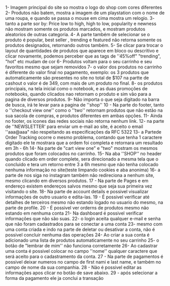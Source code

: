1- Imagem principal do site so mostra o logo do shop com cores diferentes
2- Produtos não batem, mostra a imagem de um playstation com o nome de uma roupa, e quando se passa o mouse em cima mostra um relogio.
3- tanto a parte sor by: Price low to high, high to low, popularity e newness não mostram somente os produtos marcados, e mostram produtos aleatorios de outras categoria.
4- A parte também de selecionar se o produto é popular, best seller , trending e featured não retorna somente os produtos designados, retornando outros também.
5- Se clicar para trocar o layout de quantidades de produtos que aparece em bloco ou descritivo e clicar novamente, podemos perceber que as tags de ''45%off" "trending", "hot" etc mudam de cor 
6- Produtos voltam para o seu carrinho e seu favoritos mesmo que sejam removidos
7- o valor dos produtos no carrinho é diferente do valor final no pagamento, exemplo: os 3 produtos que automaticamente são presentes no site no total de $107 na partte de cashout o valor é de 349, com mais de um produto no final.
8- os produtos principais, na tela inicial como o notebook, e as duas promoções de notebooks, quando clicados nao retornam o produto e sim vão para a pagina de diversos produtos.
9- Não importa o que seja digitado na barra de busca, irá te levar para a pagina de ''shop'' 
10 - Na parte do footer, tanto o ''checkout view one'' como o ''two'' retornam produtos que não estão na sua sacola de compras, e produtos diferentes em ambas opções.
11- Ainda no footer, os icones das redes sociais não retorna nenhum link.
12- na parte de ''NEWSLETTER' para enviar um e-mail ao site, é aceito o email ''aaa@aaa" não respeitando as especificações da RFC 5322
13- a Partede Order Tracking ocorre o mesmo problema, contando que tenha 1 caractere digitado ele te mostrara que a ordem foi completa e retornara um resultado em 3h - 6h
14- Na parte de "cart view one" e "two" mostram os mesmos produtos que foram colocados no carrinho.
15- Na aba ''SHOP'' no header quando clicado em order complete, sera direcionado a mesma tela que o concluido e tera um retorno entre 3 a 6h mesmo que não tenha colocado nenhuma informação no site(teste limpando cookies e aba anonima)
16- a parte de nos siga no instagram também não redireciona a nenhum site, mesmo clicando em diversos produtos.
17 - Na parte de Pages e em endereço existem endereços salvos mesmo que seja sua primeira vez visitando o site. 
18- Na parte de account details e possivel visualizar informações de outro usuario e edita-las.
19 - É possivel verificar até detalhes de terceiros mesmo não estando logado no usuario do mesmo, na parte de profile.
20 - É possivel ver orderns de produtos mesmo não estando em nenhuma conta
21- Na dashboard é possivel verificar informações que não são suas.
22- o login aceita qualquer e-mail e senha que não foram cadastrados para se conectar a uma conta
23- mesmo com uma conta criada e indo na parte de deletar ou desativar a conta, não é possivel concluir nenhuma das operações
24- Ao criar a sua conta é adicionado uma lista de produtos automaticamente no seu carrinho
25- o botão de "lembrar de mim'' não funciona corretamente
26- Ao cadastrar uma conta é possivel colocar no campo ''nome'' qualquer caractere que será aceito para o cadastramento da conta.
27 - Na parte de pagamentos é possivel deixar numeros no campo de first nami e last name, e também no campo de nome da sua companhia.
28 - Não é possivel editar as informações apos clicar no botão de save abaixo. 
29 - após selecionar a forma da pagamento ele ja conclui a transação